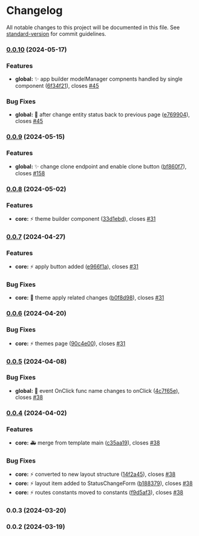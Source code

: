 # Changelog

All notable changes to this project will be documented in this file. See [standard-version](https://github.com/conventional-changelog/standard-version) for commit guidelines.

### [0.0.10](https://https//github.com/wrappid/wrappid-module/compare/v0.0.9...v0.0.10) (2024-05-17)


### Features

* **global:** :sparkles: app builder modelManager compnents handled by single component ([6f34f21](https://https//github.com/wrappid/wrappid-module/commit/6f34f21119509f4033694c74aa3ba667091fc18c)), closes [#45](https://https//github.com/wrappid/wrappid-module/issues/45)


### Bug Fixes

* **global:** :bug: after change entity status back to previous page ([e769904](https://https//github.com/wrappid/wrappid-module/commit/e769904fe5fe0b7cf988e124c0931fcf5b9b767f)), closes [#45](https://https//github.com/wrappid/wrappid-module/issues/45)

### [0.0.9](https://https//github.com/wrappid/wrappid-module/compare/v0.0.8...v0.0.9) (2024-05-15)


### Features

* **global:** :sparkles: change clone endpoint and enable clone button ([bf860f7](https://https//github.com/wrappid/wrappid-module/commit/bf860f72082d78662adc98ca841a4f65005c6e2c)), closes [#158](https://https//github.com/wrappid/wrappid-module/issues/158)

### [0.0.8](https://https//github.com/wrappid/wrappid-module/compare/v0.0.7...v0.0.8) (2024-05-02)


### Features

* **core:** :zap: theme builder component ([33d1ebd](https://https//github.com/wrappid/wrappid-module/commit/33d1ebd0b3e0eb5b12d4cd494af2bf9406e36001)), closes [#31](https://https//github.com/wrappid/wrappid-module/issues/31)

### [0.0.7](https://https//github.com/wrappid/wrappid-module/compare/v0.0.6...v0.0.7) (2024-04-27)


### Features

* **core:** :zap: apply button added ([e966f1a](https://https//github.com/wrappid/wrappid-module/commit/e966f1ae8e6bbf5d1be8f3940bbd6a9f39365383)), closes [#31](https://https//github.com/wrappid/wrappid-module/issues/31)


### Bug Fixes

* **core:** :art: theme apply related changes ([b0f8d98](https://https//github.com/wrappid/wrappid-module/commit/b0f8d986d31e1c4662820cbaf84c81737e2256c2)), closes [#31](https://https//github.com/wrappid/wrappid-module/issues/31)

### [0.0.6](https://https//github.com/wrappid/wrappid-module/compare/v0.0.5...v0.0.6) (2024-04-20)


### Bug Fixes

* **core:** :zap: themes page ([90c4e00](https://https//github.com/wrappid/wrappid-module/commit/90c4e003435bfc17e81d224d4344cc8e6b8c8f19)), closes [#31](https://https//github.com/wrappid/wrappid-module/issues/31)

### [0.0.5](https://https//github.com/wrappid/wrappid-module/compare/v0.0.4...v0.0.5) (2024-04-08)


### Bug Fixes

* **global:** :bug: event OnClick func name changes to onClick ([4c7f65e](https://https//github.com/wrappid/wrappid-module/commit/4c7f65ee41cb8779274ba603ba82608ecd7df105)), closes [#38](https://https//github.com/wrappid/wrappid-module/issues/38)

### [0.0.4](https://https//github.com/wrappid/wrappid-module/compare/v0.0.3...v0.0.4) (2024-04-02)


### Features

* **core:** :ambulance: merge from template main ([c35aa19](https://https//github.com/wrappid/wrappid-module/commit/c35aa19de6b995ea6cdfd3adc3f9d1b1de72459f)), closes [#38](https://https//github.com/wrappid/wrappid-module/issues/38)


### Bug Fixes

* **core:** :zap: converted to new layout structure ([14f2a45](https://https//github.com/wrappid/wrappid-module/commit/14f2a458461a2a9ad7df7b8d998b03fc3cbc720e)), closes [#38](https://https//github.com/wrappid/wrappid-module/issues/38)
* **core:** :zap: layout item added to StatusChangeForm ([b188379](https://https//github.com/wrappid/wrappid-module/commit/b188379fe2440abc8a2bcd73c98e950a0b06ff66)), closes [#38](https://https//github.com/wrappid/wrappid-module/issues/38)
* **core:** :zap: routes constants moved to constants ([f9d5af3](https://https//github.com/wrappid/wrappid-module/commit/f9d5af398be2f1036d64660b5252f006487d2ba8)), closes [#38](https://https//github.com/wrappid/wrappid-module/issues/38)

### 0.0.3 (2024-03-20)

### 0.0.2 (2024-03-19)

